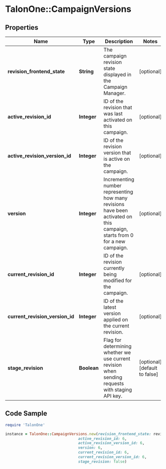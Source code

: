 # TalonOne::CampaignVersions

## Properties

Name | Type | Description | Notes
------------ | ------------- | ------------- | -------------
**revision_frontend_state** | **String** | The campaign revision state displayed in the Campaign Manager. | [optional] 
**active_revision_id** | **Integer** | ID of the revision that was last activated on this campaign.  | [optional] 
**active_revision_version_id** | **Integer** | ID of the revision version that is active on the campaign.  | [optional] 
**version** | **Integer** | Incrementing number representing how many revisions have been activated on this campaign, starts from 0 for a new campaign.  | [optional] 
**current_revision_id** | **Integer** | ID of the revision currently being modified for the campaign.  | [optional] 
**current_revision_version_id** | **Integer** | ID of the latest version applied on the current revision.  | [optional] 
**stage_revision** | **Boolean** | Flag for determining whether we use current revision when sending requests with staging API key.  | [optional] [default to false]

## Code Sample

```ruby
require 'TalonOne'

instance = TalonOne::CampaignVersions.new(revision_frontend_state: revised,
                                 active_revision_id: 6,
                                 active_revision_version_id: 6,
                                 version: 6,
                                 current_revision_id: 6,
                                 current_revision_version_id: 6,
                                 stage_revision: false)
```


